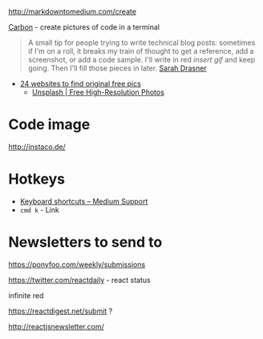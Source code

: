 http://markdowntomedium.com/create

[Carbon](https://carbon.now.sh/) - create pictures of code in a terminal

> A small tip for people trying to write technical blog posts: sometimes if I'm on a roll, it breaks my train of thought to get a reference, add a screenshot, or add a code sample. I'll write in red *insert gif* and keep going. Then I'll fill those pieces in later.
[Sarah Drasner](https://twitter.com/sarah_edo/status/952264828516630528)



- [24 websites to find original free pics](https://www.typeform.com/blog/ask-awesomely/free-pics/)
  - [Unsplash | Free High-Resolution Photos](https://unsplash.com/)

# Code image
http://instaco.de/

# Hotkeys
- [Keyboard shortcuts – Medium Support](https://help.medium.com/hc/en-us/articles/214672207-Keyboard-shortcuts)
- `cmd k` - Link

# Newsletters to send to

https://ponyfoo.com/weekly/submissions

https://twitter.com/reactdaily - react status

infinite red

https://reactdigest.net/submit ?

http://reactjsnewsletter.com/
